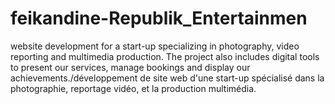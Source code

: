# feikandine-Republik_Entertainmen
website development for a start-up specializing in photography, video reporting and multimedia production. The project also includes digital tools to present our services, manage bookings and display our achievements./développement  de site web d'une start-up spécialisé  dans la photographie,  reportage vidéo, et  la production multimédia.
